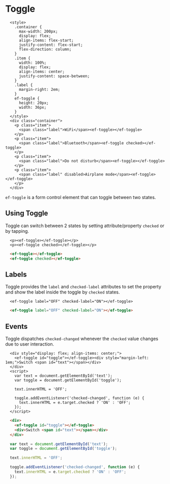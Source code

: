 # Toggle

```live(preview)
  <style>
    .container {
      max-width: 200px;
      display: flex;
      align-items: flex-start;
      justify-content: flex-start;
      flex-direction: column;
    }
    .item {
      width: 100%;
      display: flex;
      align-items: center;
      justify-content: space-between;
    }
    .label {
      margin-right: 2em;
    }
    ef-toggle {
      height: 20px;
      width: 36px;
    }
  </style>
  <div class="container">
    <p class="item">
      <span class="label">WiFi</span><ef-toggle></ef-toggle>
    </p>
    <p class="item">
      <span class="label">Bluetooth</span><ef-toggle checked></ef-toggle>
    </p>
    <p class="item">
      <span class="label">Do not disturb</span><ef-toggle></ef-toggle>
    </p>
    <p class="item">
      <span class="label" disabled>Airplane mode</span><ef-toggle></ef-toggle>
    </p>
  </div>
```

`ef-toggle` is a form control element that can toggle between two states.

## Using Toggle

Toggle can switch between 2 states by setting attribute/property `checked` or by tapping.

```live
  <p><ef-toggle></ef-toggle></p>
  <p><ef-toggle checked></ef-toggle></p>
```

```html
  <ef-toggle></ef-toggle>
  <ef-toggle checked></ef-toggle>
```

## Labels
Toggle provides the `label` and `checked-label` attributes to set the property and show the label inside the toggle by `checked` states.

```live
  <ef-toggle label="OFF" checked-label="ON"></ef-toggle>
```

```html
  <ef-toggle label="OFF" checked-label="ON"></ef-toggle>
```

## Events

Toggle dispatches `checked-changed` whenever the `checked` value changes due to user interaction.

```live
  <div style="display: flex; align-items: center;">
    <ef-toggle id="toggle"></ef-toggle><div style="margin-left: 1em;">Switch <span id="text"></span></div>
  </div>
  <script>
    var text = document.getElementById('text');
    var toggle = document.getElementById('toggle');

    text.innerHTML = 'OFF';

    toggle.addEventListener('checked-changed', function (e) {
      text.innerHTML = e.target.checked ? 'ON' : 'OFF';
    });
  </script>
```

```html
  <div>
    <ef-toggle id="toggle"></ef-toggle>
    <div>Switch <span id="text"></span></div>
  </div>
```

```js
  var text = document.getElementById('text');
  var toggle = document.getElementById('toggle');

  text.innerHTML = 'OFF';

  toggle.addEventListener('checked-changed', function (e) {
    text.innerHTML = e.target.checked ? 'ON' : 'OFF';
  });
```
